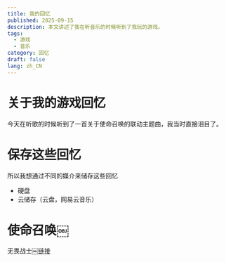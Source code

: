 ```yaml
---
title: 我的回忆
published: 2025-09-15
description: 本文讲述了我在听音乐的时候听到了我玩的游戏。
tags:
  - 游戏
  - 音乐
category: 回忆
draft: false
lang: zh_CN
---
```


# 关于我的游戏回忆

今天在听歌的时候听到了一首关于使命召唤的联动主题曲，我当时直接泪目了。

# 保存这些回忆
所以我想通过不同的媒介来储存这些回忆

- 硬盘
- 云储存（云盘，网易云音乐）

# 使命召唤￼
无畏战士￼[链接](http://music.163.com/song/media/outer/url?id=2601211314.mp3)